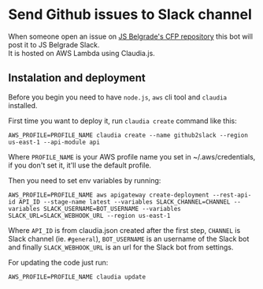 # Send Github issues to Slack channel

When someone open an issue on [JS Belgrade's CFP repository](https://github.com/jsbelgrade/cfp) this bot will post it to JS Belgrade Slack.  
It is hosted on AWS Lambda using Claudia.js.

## Instalation and deployment

Before you begin you need to have `node.js`, `aws` cli tool and `claudia` installed.

First time you want to deploy it, run `claudia create` command like this:

```
AWS_PROFILE=PROFILE_NAME claudia create --name github2slack --region us-east-1 --api-module api
```

Where `PROFILE_NAME` is your AWS profile name you set in ~/.aws/credentials, if you don't set it, it'll use the default profile.

Then you need to set env variables by running:

```
AWS_PROFILE=PROFILE_NAME aws apigateway create-deployment --rest-api-id API_ID --stage-name latest --variables SLACK_CHANNEL=CHANNEL --variables SLACK_USERNAME=BOT_USERNAME --variables SLACK_URL=SLACK_WEBHOOK_URL --region us-east-1
```

Where `API_ID` is from claudia.json created after the first step, `CHANNEL` is Slack channel (ie. `#general`), `BOT_USERNAME` is an username of the Slack bot and finally `SLACK_WEBHOOK_URL` is an url for the Slack bot from settings.

For updating the code just run:

```
AWS_PROFILE=PROFILE_NAME claudia update
```
